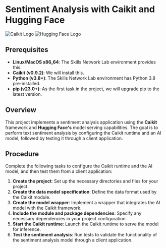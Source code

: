 # Sentiment Analysis with Caikit and Hugging Face

![Caikit Logo](https://caikit.ai/images/logo.svg) ![Hugging Face Logo](https://huggingface.co/front/assets/huggingface_logo.svg)

## Prerequisites
- **Linux/MacOS x86_64**: The Skills Network Lab environment provides this.
- **Caikit (v0.9.2)**: We will install this.
- **Python (v3.8+)**: The Skills Network Lab environment has Python 3.8 pre-installed.
- **pip (v23.0+)**: As the first task in the project, we will upgrade pip to the latest version.

## Overview
This project implements a sentiment analysis application using the **Caikit** framework and **Hugging Face's** model serving capabilities. The goal is to perform text sentiment analysis by configuring the Caikit runtime and an AI model, followed by testing it through a client application.

## Procedure
Complete the following tasks to configure the Caikit runtime and the AI model, and then test them from a client application:
1. **Create the project**: Set up the necessary directories and files for your project.
2. **Create the data model specification**: Define the data format used by the Caikit module.
3. **Create the model wrapper**: Implement a wrapper that integrates the AI model with the Caikit framework.
4. **Include the module and package dependencies**: Specify any necessary dependencies in your project configuration.
5. **Start the Caikit runtime**: Launch the Caikit runtime to serve the model for inference.
6. **Test the sentiment analysis**: Run tests to validate the functionality of the sentiment analysis model through a client application.

